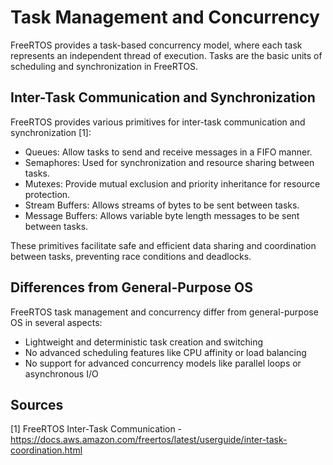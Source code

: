 # Task Management and Concurrency

FreeRTOS provides a task-based concurrency model, where each task represents an independent thread of execution. Tasks are the basic units of scheduling and synchronization in FreeRTOS.


## Inter-Task Communication and Synchronization
FreeRTOS provides various primitives for inter-task communication and synchronization [1]:
- Queues: Allow tasks to send and receive messages in a FIFO manner.
- Semaphores: Used for synchronization and resource sharing between tasks.
- Mutexes: Provide mutual exclusion and priority inheritance for resource protection.
- Stream Buffers: Allows streams of bytes to be sent between tasks.
- Message Buffers: Allows variable byte length messages to be sent between tasks.

These primitives facilitate safe and efficient data sharing and coordination between tasks, preventing race conditions and deadlocks.

## Differences from General-Purpose OS
FreeRTOS task management and concurrency differ from general-purpose OS in several aspects:
- Lightweight and deterministic task creation and switching
- No advanced scheduling features like CPU affinity or load balancing
- No support for advanced concurrency models like parallel loops or asynchronous I/O


## Sources
[1] FreeRTOS Inter-Task Communication - https://docs.aws.amazon.com/freertos/latest/userguide/inter-task-coordination.html